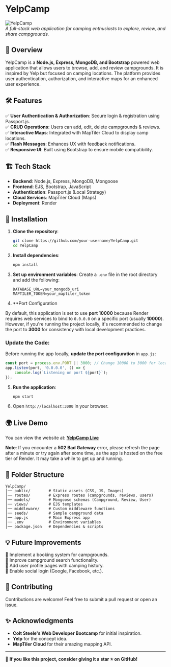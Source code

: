 # YelpCamp

![YelpCamp](https://github.com/swathirhande/images/blob/main/yelpCamp.png)  
*A full-stack web application for camping enthusiasts to explore, review, and share campgrounds.*

## 🚀 Overview
YelpCamp is a **Node.js, Express, MongoDB, and Bootstrap** powered web application that allows users to browse, add, and review campgrounds. It is inspired by Yelp but focused on camping locations. The platform provides user authentication, authorization, and interactive maps for an enhanced user experience.

## 🛠 Features
✅ **User Authentication & Authorization**: Secure login & registration using Passport.js.  
✅ **CRUD Operations**: Users can add, edit, delete campgrounds & reviews.  
✅ **Interactive Maps**: Integrated with MapTiler Cloud to display camp locations.  
✅ **Flash Messages**: Enhances UX with feedback notifications.  
✅ **Responsive UI**: Built using Bootstrap to ensure mobile compatibility.  

## 🏗 Tech Stack
- **Backend**: Node.js, Express, MongoDB, Mongoose
- **Frontend**: EJS, Bootstrap, JavaScript
- **Authentication**: Passport.js (Local Strategy)
- **Cloud Services**: MapTiler Cloud (Maps)
- **Deployment**: Render

## 🏁 Installation
1. **Clone the repository**:
   ```sh
   git clone https://github.com/your-username/YelpCamp.git
   cd YelpCamp
   ```
2. **Install dependencies**:
   ```sh
   npm install
   ```
3. **Set up environment variables**:
   Create a `.env` file in the root directory and add the following:
   ```env
   DATABASE_URL=your_mongodb_uri
   MAPTILER_TOKEN=your_maptiler_token
   ```
4. **Port Configuration

By default, this application is set to use **port 10000** because Render requires web services to bind to `0.0.0.0` on a specific port (usually **10000**). However, if you're running the project locally, it's recommended to change the port to **3000** for consistency with local development practices.

### Update the Code:
Before running the app locally, **update the port configuration** in `app.js`:

```javascript
const port = process.env.PORT || 3000; // Change 10000 to 3000 for local development
app.listen(port, '0.0.0.0', () => {
    console.log(`Listening on port ${port}`);
});
```

5. **Run the application**:
   ```sh
   npm start
   ```
6. Open `http://localhost:3000` in your browser.

## 🌍 Live Demo
You can view the website at: **[YelpCamp Live](https://yelpcamp-1-dpmx.onrender.com/)**

**Note**: If you encounter a **502 Bad Gateway** error, please refresh the page after a minute or try again after some time, as the app is hosted on the free tier of Render. It may take a while to get up and running.

## 📜 Folder Structure
```
YelpCamp/
│── public/        # Static assets (CSS, JS, Images)
│── routes/        # Express routes (campgrounds, reviews, users)
│── models/        # Mongoose schemas (Campground, Review, User)
│── views/         # EJS templates
│── middleware/    # Custom middleware functions
│── seeds/         # Sample campground data
│── app.js         # Main Express app
│── .env           # Environment variables
│── package.json   # Dependencies & scripts
```

## 💡 Future Improvements
🔹 Implement a booking system for campgrounds.  
🔹 Improve campground search functionality.  
🔹 Add user profile pages with camping history.  
🔹 Enable social login (Google, Facebook, etc.).  

## 🤝 Contributing
Contributions are welcome! Feel free to submit a pull request or open an issue.


## ✨ Acknowledgments
- **Colt Steele's Web Developer Bootcamp** for initial inspiration.
- **Yelp** for the concept idea.
- **MapTiler Cloud** for their amazing mapping API.

---
💙 **If you like this project, consider giving it a star ⭐ on GitHub!**
